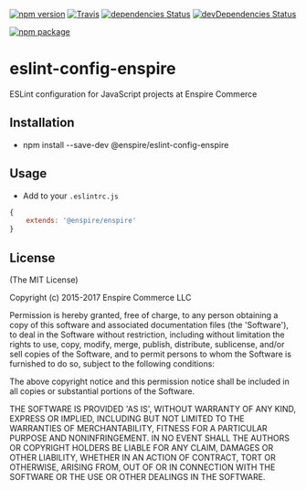 [![npm version](https://badge.fury.io/js/%40enspire%2Feslint-config-enspire.svg)](https://www.npmjs.com/package/@enspire/eslint-config-enspire)
[![Travis](https://img.shields.io/travis/envistaInteractive/eslint-config-enspire.svg)](https://travis-ci.org/envistaInteractive/eslint-config-enspire)
[![dependencies Status](https://david-dm.org/envistaInteractive/eslint-config-enspire/status.svg)](https://david-dm.org/envistaInteractive/eslint-config-enspire)
[![devDependencies Status](https://david-dm.org/envistaInteractive/eslint-config-enspire/dev-status.svg)](https://david-dm.org/envistaInteractive/eslint-config-enspire?type=dev)

[![npm package](https://nodei.co/npm/eslint-config-enspire.png?downloads=true&downloadRank=true&stars=true)](https://nodei.co/npm/eslint-config-enspire/)

# eslint-config-enspire

ESLint configuration for JavaScript projects at Enspire Commerce

## Installation
* npm install --save-dev @enspire/eslint-config-enspire

## Usage
* Add to your `.eslintrc.js`
```js
{
    extends: '@enspire/enspire'
}
```

## License

(The MIT License)

Copyright (c) 2015-2017 Enspire Commerce LLC

Permission is hereby granted, free of charge, to any person obtaining a copy of this software and associated documentation files (the 'Software'), to deal in the Software without restriction, including without limitation the rights to use, copy, modify, merge, publish, distribute, sublicense, and/or sell copies of the Software, and to permit persons to whom the Software is furnished to do so, subject to the following conditions:

The above copyright notice and this permission notice shall be included in all copies or substantial portions of the Software.

THE SOFTWARE IS PROVIDED 'AS IS', WITHOUT WARRANTY OF ANY KIND, EXPRESS OR IMPLIED, INCLUDING BUT NOT LIMITED TO THE WARRANTIES OF MERCHANTABILITY, FITNESS FOR A PARTICULAR PURPOSE AND NONINFRINGEMENT. IN NO EVENT SHALL THE AUTHORS OR COPYRIGHT HOLDERS BE LIABLE FOR ANY CLAIM, DAMAGES OR OTHER LIABILITY, WHETHER IN AN ACTION OF CONTRACT, TORT OR OTHERWISE, ARISING FROM, OUT OF OR IN CONNECTION WITH THE SOFTWARE OR THE USE OR OTHER DEALINGS IN THE SOFTWARE.

